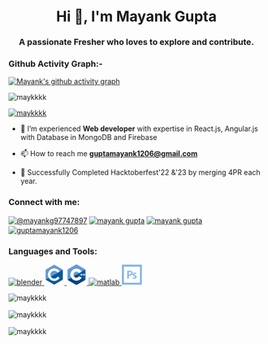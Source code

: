 
<!--
**Maykkkk/Maykkkk** is a ✨ _special_ ✨ repository because its `README.md` (this file) appears on your GitHub profile.

Here are some ideas to get you started:

- 🔭 I’m currently working on ...
- 🌱 I’m currently learning ...
- 👯 I’m looking to collaborate on ...
- 🤔 I’m looking for help with ...
- 💬 Ask me about ...
- 📫 How to reach me: ...
- 😄 Pronouns: ...
- ⚡ Fun fact: ...
-->
<h1 align="center">Hi 👋, I'm Mayank Gupta</h1>
<h3 align="center">A passionate Fresher who loves to explore and contribute.</h3>

### Github Activity Graph:-
[![Mayank's github activity graph](https://activity-graph.herokuapp.com/graph?username=Maykkkk&theme=react-dark)](https://github.com/Maykkkk/github-readme-activity-graph)

<p align="left"> <img src="https://komarev.com/ghpvc/?username=maykkkk&label=Profile%20views&color=0e75b6&style=flat" alt="maykkkk" /> </p>

<p align="left"> <a href="https://github.com/ryo-ma/github-profile-trophy"><img src="https://github-profile-trophy.vercel.app/?username=maykkkk" alt="maykkkk" /></a> </p>

- 🌱 I’m experienced **Web developer** with expertise in React.js, Angular.js with Database in MongoDB and Firebase

- 📫 How to reach me **guptamayank1206@gmail.com**

- 👯 Successfully Completed Hacktoberfest'22 &'23 by merging 4PR each year.

<h3 align="left">Connect with me:</h3>
<p align="left">
<a href="https://twitter.com/@mayankg97747897" target="blank"><img align="center" src="https://raw.githubusercontent.com/rahuldkjain/github-profile-readme-generator/master/src/images/icons/Social/twitter.svg" alt="@mayankg97747897" height="30" width="40" /></a>
<a href="https://linkedin.com/in/mayank gupta" target="blank"><img align="center" src="https://raw.githubusercontent.com/rahuldkjain/github-profile-readme-generator/master/src/images/icons/Social/linked-in-alt.svg" alt="mayank gupta" height="30" width="40" /></a>
<a href="https://fb.com/mayank gupta" target="blank"><img align="center" src="https://raw.githubusercontent.com/rahuldkjain/github-profile-readme-generator/master/src/images/icons/Social/facebook.svg" alt="mayank gupta" height="30" width="40" /></a>
<a href="https://instagram.com/guptamayank1206" target="blank"><img align="center" src="https://raw.githubusercontent.com/rahuldkjain/github-profile-readme-generator/master/src/images/icons/Social/instagram.svg" alt="guptamayank1206" height="30" width="40" /></a>
</p>

<h3 align="left">Languages and Tools:</h3>
<p align="left"> <a href="https://www.blender.org/" target="_blank" rel="noreferrer"> <img src="https://download.blender.org/branding/community/blender_community_badge_white.svg" alt="blender" width="40" height="40"/> </a> <a href="https://www.cprogramming.com/" target="_blank" rel="noreferrer"> <img src="https://raw.githubusercontent.com/devicons/devicon/master/icons/c/c-original.svg" alt="c" width="40" height="40"/> </a> <a href="https://www.w3schools.com/cpp/" target="_blank" rel="noreferrer"> <img src="https://raw.githubusercontent.com/devicons/devicon/master/icons/cplusplus/cplusplus-original.svg" alt="cplusplus" width="40" height="40"/> </a> <a href="https://www.mathworks.com/" target="_blank" rel="noreferrer"> <img
src="https://upload.wikimedia.org/wikipedia/commons/2/21/Matlab_Logo.png" alt="matlab" width="40" height="40"/> </a> <a href="https://www.photoshop.com/en" target="_blank" rel="noreferrer"> <img src="https://raw.githubusercontent.com/devicons/devicon/master/icons/photoshop/photoshop-line.svg" alt="photoshop" width="40" height="40"/> </a> </p>




<p><img align="left" src="https://github-readme-stats.vercel.app/api/top-langs?username=maykkkk&show_icons=true&locale=en&layout=compact" alt="maykkkk" /></p><p>&nbsp;
  
  
  
  <img align="center" src="https://github-readme-stats.vercel.app/api?username=maykkkk&show_icons=true&locale=en" alt="maykkkk" /></p>



<p><img align="center" src="https://github-readme-streak-stats.herokuapp.com/?user=maykkkk&" alt="maykkkk" /></p>
